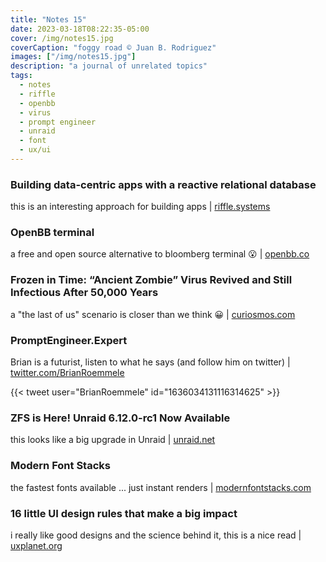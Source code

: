 ```yaml
---
title: "Notes 15"
date: 2023-03-18T08:22:35-05:00
cover: /img/notes15.jpg
coverCaption: "foggy road © Juan B. Rodriguez"
images: ["/img/notes15.jpg"]
description: "a journal of unrelated topics"
tags:
  - notes
  - riffle
  - openbb
  - virus
  - prompt engineer
  - unraid
  - font
  - ux/ui
---
```


### Building data-centric apps with a reactive relational database

this is an interesting approach for building apps | [riffle.systems](https://riffle.systems/essays/prelude/)

### OpenBB terminal

a free and open source alternative to bloomberg terminal 😮 | [openbb.co](https://openbb.co)

### Frozen in Time: “Ancient Zombie” Virus Revived and Still Infectious After 50,000 Years

a "the last of us" scenario is closer than we think 😀 | [curiosmos.com](https://curiosmos.com/frozen-in-time-ancient-zombie-virus-revived-and-still-infectious-after-50000-years/)

### PromptEngineer.Expert

Brian is a futurist, listen to what he says (and follow him on twitter) | [twitter.com/BrianRoemmele](https://twitter.com/BrianRoemmele/status/1636034131116314625?s=20)

{{< tweet user="BrianRoemmele" id="1636034131116314625" >}}

### ZFS is Here! Unraid 6.12.0-rc1 Now Available

this looks like a big upgrade in Unraid | [unraid.net](https://unraid.net/blog/6-12-0-rc1)

### Modern Font Stacks

the fastest fonts available ... just instant renders | [modernfontstacks.com](https://modernfontstacks.com/#font-stacks)

### 16 little UI design rules that make a big impact

i really like good designs and the science behind it, this is a nice read | [uxplanet.org](https://uxplanet.org/16-ui-design-tips-ba2e7524d203)
